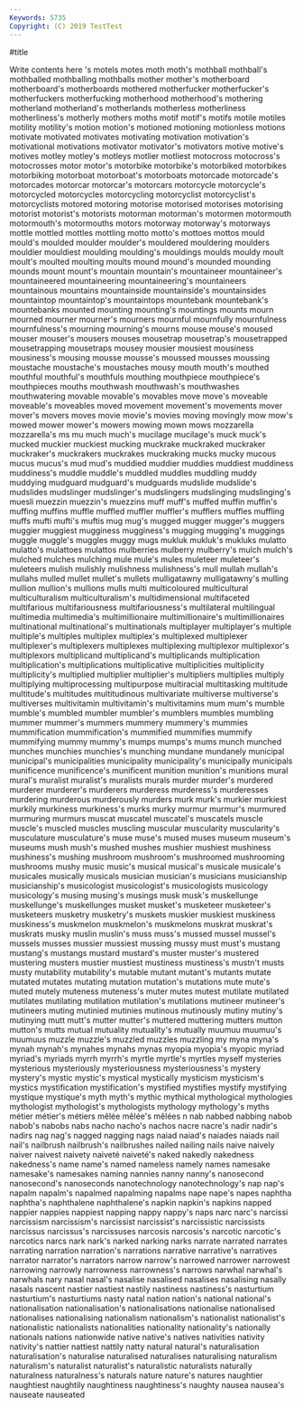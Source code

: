 ```yaml
---
Keywords: 5735
Copyright: (C) 2019 TestTest
---
```


#title

Write contents here
's
motels motes moth moth's mothball mothball's mothballed mothballing mothballs mother
mother's motherboard motherboard's motherboards mothered motherfucker motherfucker's motherfuckers motherfucking motherhood
motherhood's mothering motherland motherland's motherlands motherless motherliness motherliness's motherly mothers
moths motif motif's motifs motile motiles motility motility's motion motion's
motioned motioning motionless motions motivate motivated motivates motivating motivation motivation's
motivational motivations motivator motivator's motivators motive motive's motives motley motley's
motleys motlier motliest motocross motocross's motocrosses motor motor's motorbike motorbike's
motorbiked motorbikes motorbiking motorboat motorboat's motorboats motorcade motorcade's motorcades motorcar
motorcar's motorcars motorcycle motorcycle's motorcycled motorcycles motorcycling motorcyclist motorcyclist's motorcyclists
motored motoring motorise motorised motorises motorising motorist motorist's motorists motorman
motorman's motormen motormouth motormouth's motormouths motors motorway motorway's motorways mottle
mottled mottles mottling motto motto's mottoes mottos mould mould's moulded
moulder moulder's mouldered mouldering moulders mouldier mouldiest moulding moulding's mouldings
moulds mouldy moult moult's moulted moulting moults mound mound's mounded
mounding mounds mount mount's mountain mountain's mountaineer mountaineer's mountaineered mountaineering
mountaineering's mountaineers mountainous mountains mountainside mountainside's mountainsides mountaintop mountaintop's mountaintops
mountebank mountebank's mountebanks mounted mounting mounting's mountings mounts mourn mourned
mourner mourner's mourners mournful mournfully mournfulness mournfulness's mourning mourning's mourns
mouse mouse's moused mouser mouser's mousers mouses mousetrap mousetrap's mousetrapped
mousetrapping mousetraps mousey mousier mousiest mousiness mousiness's mousing mousse mousse's
moussed mousses moussing moustache moustache's moustaches mousy mouth mouth's mouthed
mouthful mouthful's mouthfuls mouthing mouthpiece mouthpiece's mouthpieces mouths mouthwash mouthwash's
mouthwashes mouthwatering movable movable's movables move move's moveable moveable's moveables
moved movement movement's movements mover mover's movers moves movie movie's
movies moving movingly mow mow's mowed mower mower's mowers mowing
mown mows mozzarella mozzarella's ms mu much much's mucilage mucilage's
muck muck's mucked muckier muckiest mucking muckrake muckraked muckraker muckraker's
muckrakers muckrakes muckraking mucks mucky mucous mucus mucus's mud mud's
muddied muddier muddies muddiest muddiness muddiness's muddle muddle's muddled muddles
muddling muddy muddying mudguard mudguard's mudguards mudslide mudslide's mudslides mudslinger
mudslinger's mudslingers mudslinging mudslinging's muesli muezzin muezzin's muezzins muff muff's
muffed muffin muffin's muffing muffins muffle muffled muffler muffler's mufflers
muffles muffling muffs mufti mufti's muftis mug mug's mugged mugger
mugger's muggers muggier muggiest mugginess mugginess's mugging mugging's muggings muggle
muggle's muggles muggy mugs mukluk mukluk's mukluks mulatto mulatto's mulattoes
mulattos mulberries mulberry mulberry's mulch mulch's mulched mulches mulching mule
mule's mules muleteer muleteer's muleteers mulish mulishly mulishness mulishness's mull
mullah mullah's mullahs mulled mullet mullet's mullets mulligatawny mulligatawny's mulling
mullion mullion's mullions mulls multi multicoloured multicultural multiculturalism multiculturalism's multidimensional
multifaceted multifarious multifariousness multifariousness's multilateral multilingual multimedia multimedia's multimillionaire multimillionaire's
multimillionaires multinational multinational's multinationals multiplayer multiplayer's multiple multiple's multiples multiplex
multiplex's multiplexed multiplexer multiplexer's multiplexers multiplexes multiplexing multiplexor multiplexor's multiplexors
multiplicand multiplicand's multiplicands multiplication multiplication's multiplications multiplicative multiplicities multiplicity multiplicity's
multiplied multiplier multiplier's multipliers multiplies multiply multiplying multiprocessing multipurpose multiracial
multitasking multitude multitude's multitudes multitudinous multivariate multiverse multiverse's multiverses multivitamin
multivitamin's multivitamins mum mum's mumble mumble's mumbled mumbler mumbler's mumblers
mumbles mumbling mummer mummer's mummers mummery mummery's mummies mummification mummification's
mummified mummifies mummify mummifying mummy mummy's mumps mumps's mums munch
munched munches munchies munchies's munching mundane mundanely municipal municipal's municipalities
municipality municipality's municipally municipals munificence munificence's munificent munition munition's munitions
mural mural's muralist muralist's muralists murals murder murder's murdered murderer
murderer's murderers murderess murderess's murderesses murdering murderous murderously murders murk
murk's murkier murkiest murkily murkiness murkiness's murks murky murmur murmur's
murmured murmuring murmurs muscat muscatel muscatel's muscatels muscle muscle's muscled
muscles muscling muscular muscularity muscularity's musculature musculature's muse muse's mused
muses museum museum's museums mush mush's mushed mushes mushier mushiest
mushiness mushiness's mushing mushroom mushroom's mushroomed mushrooming mushrooms mushy music
music's musical musical's musicale musicale's musicales musically musicals musician musician's
musicians musicianship musicianship's musicologist musicologist's musicologists musicology musicology's musing musing's
musings musk musk's muskellunge muskellunge's muskellunges musket musket's musketeer musketeer's
musketeers musketry musketry's muskets muskier muskiest muskiness muskiness's muskmelon muskmelon's
muskmelons muskrat muskrat's muskrats musky muslin muslin's muss muss's mussed
mussel mussel's mussels musses mussier mussiest mussing mussy must must's
mustang mustang's mustangs mustard mustard's muster muster's mustered mustering musters
mustier mustiest mustiness mustiness's mustn't musts musty mutability mutability's mutable
mutant mutant's mutants mutate mutated mutates mutating mutation mutation's mutations
mute mute's muted mutely muteness muteness's muter mutes mutest mutilate
mutilated mutilates mutilating mutilation mutilation's mutilations mutineer mutineer's mutineers muting
mutinied mutinies mutinous mutinously mutiny mutiny's mutinying mutt mutt's mutter
mutter's muttered muttering mutters mutton mutton's mutts mutual mutuality mutuality's
mutually muumuu muumuu's muumuus muzzle muzzle's muzzled muzzles muzzling my
myna myna's mynah mynah's mynahes mynahs mynas myopia myopia's myopic
myriad myriad's myriads myrrh myrrh's myrtle myrtle's myrtles myself mysteries
mysterious mysteriously mysteriousness mysteriousness's mystery mystery's mystic mystic's mystical mystically
mysticism mysticism's mystics mystification mystification's mystified mystifies mystify mystifying mystique
mystique's myth myth's mythic mythical mythological mythologies mythologist mythologist's mythologists
mythology mythology's myths métier métier's métiers mêlée mêlée's mêlées n
nab nabbed nabbing nabob nabob's nabobs nabs nacho nacho's nachos
nacre nacre's nadir nadir's nadirs nag nag's nagged nagging nags
naiad naiad's naiades naiads nail nail's nailbrush nailbrush's nailbrushes nailed
nailing nails naive naively naiver naivest naivety naiveté naiveté's naked
nakedly nakedness nakedness's name name's named nameless namely names namesake
namesake's namesakes naming nannies nanny nanny's nanosecond nanosecond's nanoseconds nanotechnology
nanotechnology's nap nap's napalm napalm's napalmed napalming napalms nape nape's
napes naphtha naphtha's naphthalene naphthalene's napkin napkin's napkins napped nappier
nappies nappiest napping nappy nappy's naps narc narc's narcissi narcissism
narcissism's narcissist narcissist's narcissistic narcissists narcissus narcissus's narcissuses narcosis narcosis's
narcotic narcotic's narcotics narcs nark nark's narked narking narks narrate
narrated narrates narrating narration narration's narrations narrative narrative's narratives narrator
narrator's narrators narrow narrow's narrowed narrower narrowest narrowing narrowly narrowness
narrowness's narrows narwhal narwhal's narwhals nary nasal nasal's nasalise nasalised
nasalises nasalising nasally nasals nascent nastier nastiest nastily nastiness nastiness's
nasturtium nasturtium's nasturtiums nasty natal nation nation's national national's nationalisation
nationalisation's nationalisations nationalise nationalised nationalises nationalising nationalism nationalism's nationalist nationalist's
nationalistic nationalists nationalities nationality nationality's nationally nationals nations nationwide native
native's natives nativities nativity nativity's nattier nattiest nattily natty natural
natural's naturalisation naturalisation's naturalise naturalised naturalises naturalising naturalism naturalism's naturalist
naturalist's naturalistic naturalists naturally naturalness naturalness's naturals nature nature's natures
naughtier naughtiest naughtily naughtiness naughtiness's naughty nausea nausea's nauseate nauseated

